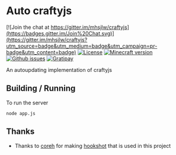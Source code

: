 Auto craftyjs
===============

[![Join the chat at https://gitter.im/mhsjlw/craftyjs](https://badges.gitter.im/Join%20Chat.svg)](https://gitter.im/mhsjlw/craftyjs?utm_source=badge&utm_medium=badge&utm_campaign=pr-badge&utm_content=badge)
[![License](https://img.shields.io/badge/license-MIT-blue.svg)](https://github.com/mhsjlw/auto-craftyjs/blob/master/LICENSE)
[![Minecraft version](https://img.shields.io/badge/minecraft%20version-1.8-brightgreen.svg)](http://wiki.vg/Protocol)
[![Github issues](https://img.shields.io/github/issues/mhsjlw/auto-craftyjs.svg)](https://img.shields.io/github/issues/mhsjlw/auto-craftyjs.svg)
[![Gratipay](https://img.shields.io/gratipay/mhsjlw.svg)](https://gratipay.com/~mhsjlw/)

An autoupdating implementation of craftyjs

## Building / Running
To run the server

    node app.js

## Thanks

 - Thanks to [coreh](https://github.com/Coreh) for making [hookshot](https://github.com/Coreh/hookshot) that is used in this project
